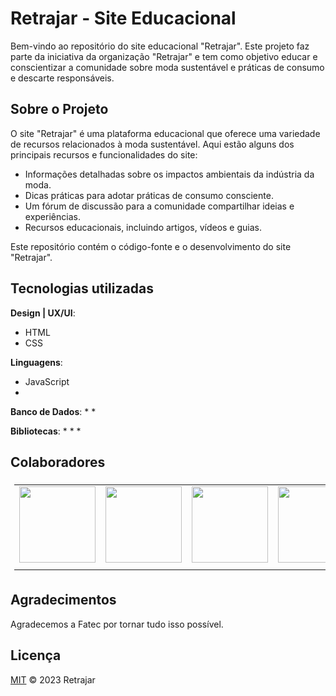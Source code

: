# Retrajar - Site Educacional

Bem-vindo ao repositório do site educacional "Retrajar". Este projeto faz parte da iniciativa da organização "Retrajar" e tem como objetivo educar e conscientizar a comunidade sobre moda sustentável e práticas de consumo e descarte responsáveis.

## Sobre o Projeto

O site "Retrajar" é uma plataforma educacional que oferece uma variedade de recursos relacionados à moda sustentável. Aqui estão alguns dos principais recursos e funcionalidades do site:

- Informações detalhadas sobre os impactos ambientais da indústria da moda.
- Dicas práticas para adotar práticas de consumo consciente.
- Um fórum de discussão para a comunidade compartilhar ideias e experiências.
- Recursos educacionais, incluindo artigos, vídeos e guias.

Este repositório contém o código-fonte e o desenvolvimento do site "Retrajar".

## Tecnologias utilizadas
**Design | UX/UI**:
 * HTML
 * CSS
 
**Linguagens**:
 * JavaScript
 * 
 
 **Banco de Dados**:
 * 
 * 
 
 **Bibliotecas**:
  * 
  * 
  * 

## Colaboradores

<table style="padding:6px"><tr>
  <td align=center width=134px><a href="https://github.com/"><img src="https://github.com/" alt="" width=122px><sub><br/></sub></a></td>
  <td align=center width=134px><a href="https://github.com/"><img src="https://github.com/" alt="" width=122px><sub><br/></sub></a></td>
  <td align=center width=134px><a href="https://github.com/"><img src="https://github.com/" alt="" width=122px><sub><br/></sub></a></td>
  <td align=center width=134px><a href="https://github.com/"><img src="https://github.com/" alt="" width=122px><sub><br/></sub></a></td>
  <td align=center width=134px><a href="https://github.com/"><img src="https://github.com/" alt="" width=122px><sub><br/></sub></a></td>
  </tr><tr></tr><tr>
</tr></table>

## Agradecimentos

Agradecemos a Fatec por tornar tudo isso possível. 

## Licença

[MIT](LICENSE) © 2023 Retrajar
   
